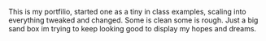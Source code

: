 This is my portfilio, started one as a tiny in class examples, scaling into everything tweaked and changed. Some is clean some is rough. Just a big sand box im trying to keep looking good to display my hopes and dreams.
